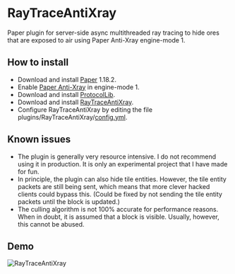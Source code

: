 # RayTraceAntiXray
Paper plugin for server-side async multithreaded ray tracing to hide ores that are exposed to air using Paper Anti-Xray engine-mode 1.
## How to install
* Download and install [Paper](https://papermc.io/downloads) 1.18.2.
* Enable [Paper Anti-Xray](https://gist.github.com/stonar96/ba18568bd91e5afd590e8038d14e245e) in engine-mode 1.
* Download and install [ProtocolLib](https://www.spigotmc.org/resources/protocollib.1997/).
* Download and install [RayTraceAntiXray](https://github.com/stonar96/RayTraceAntiXray/releases).
* Configure RayTraceAntiXray by editing the file plugins/RayTraceAntiXray/[config.yml](RayTraceAntiXray/src/main/resources/config.yml).
## Known issues
* The plugin is generally very resource intensive. I do not recommend using it in production. It is only an experimental project that I have made for fun.
* In principle, the plugin can also hide tile entities. However, the tile entity packets are still being sent, which means that more clever hacked clients could bypass this. (Could be fixed by not sending the tile entity packets until the block is updated.)
* The culling algorithm is not 100% accurate for performance reasons. When in doubt, it is assumed that a block is visible. Usually, however, this cannot be abused.
## Demo
![RayTraceAntiXray](https://user-images.githubusercontent.com/18699205/112784731-aed75e00-9052-11eb-92d6-b0dd4af79290.gif)
